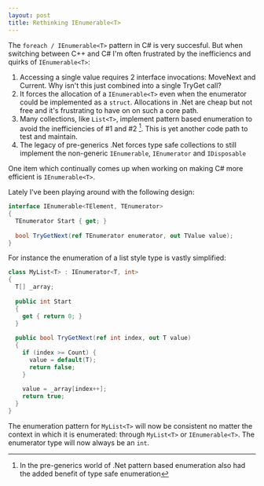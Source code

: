 ```yaml
---
layout: post
title: Rethinking IEnumerable<T> 
---
```


The `foreach / IEnumerable<T>` pattern in C# is very succesful.  But when switching between C++ and C# I'm often frustrated by the inefficiencs and quirks of `IEnumerable<T>`: 

1. Accessing a single value requires 2 interface invocations: MoveNext and Current.  Why isn't this just combined into a single TryGet call?  
2. It forces the allocation of a `IEnumerable<T>` even when the enumerator could be implemented as a `struct`.  Allocations in .Net are cheap but not free and it's frustrating to have on on such a core path. 
3. Many collections, like `List<T>`, implement pattern based enumeration to avoid the inefficiencies of #1 and #2 [^1]. This is yet another code path to test and maintain.  
4. The legacy of pre-generics .Net forces type safe collections to still implement the non-generic `IEnumerable`, `IEnumerator` and `IDisposable` 



One item which continually comes up when working on making C# more efficient is `IEnumerable<T>`.  



Lately I've been playing around with the following design:

``` csharp
interface IEnumerable<TElement, TEnumerator>
{
  TEnumerator Start { get; } 
  
  bool TryGetNext(ref TEnumerator enumerator, out TValue value);
}
```

For instance the enumeration of a list style type is vastly simplified:

``` csharp
class MyList<T> : IEnumerator<T, int>
{
  T[] _array;
  
  public int Start 
  { 
    get { return 0; } 
  }
  
  public bool TryGetNext(ref int index, out T value)
  {
    if (index >= Count) { 
      value = default(T);
      return false;
    }
    
    value = _array[index++];
    return true;
  }
}
```

The enumeration pattern for `MyList<T>` will now be consistent no matter the context in which it is enumerated: through `MyList<T>` or `IEnumerable<T>`.  The enumerator type will now always be an `int`.  



[^1]: In the pre-generics world of .Net pattern based enumeration also had the added benefit of type safe enumeration 
